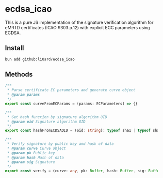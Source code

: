# ecdsa_icao

This is a pure JS implementation of the signature verification algorithm for eMRTD certificates (ICAO 9303 p.12) with explicit ECC parameters using ECDSA.

## Install

```bash
bun add github:li0ard/ecdsa_icao
```

## Methods

```ts
/**
 * Parse certificate EC parameters and generate curve object
 * @param params 
 */
export const curveFromECParams = (params: ECParameters) => {}

/**
 * Get hash function by signature algorithm OID
 * @param oid Signature algorithm OID
 */
export const hashFromECDSAOID = (oid: string): typeof sha1 | typeof sha256 | typeof sha512 => {}

/**
 * Verify signature by public key and hash of data
 * @param curve Curve object
 * @param pk Public key
 * @param hash Hash of data
 * @param sig Signature
 */
export const verify = (curve: any, pk: Buffer, hash: Buffer, sig: Buffer): boolean => {}
```
